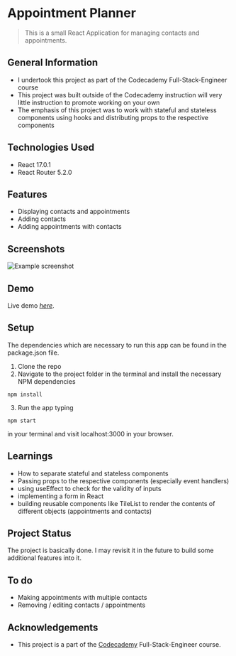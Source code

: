 # Appointment Planner
> This is a small React Application for managing contacts and appointments.



## General Information
- I undertook this project as part of the Codecademy Full-Stack-Engineer course
- This project was built outside of the Codecademy instruction will very little instruction to promote working on your own
- The emphasis of this project was to work with stateful and stateless components using hooks and distributing props to the respective components



## Technologies Used
- React 17.0.1
- React Router 5.2.0



## Features
- Displaying contacts and appointments
- Adding contacts
- Adding appointments with contacts



## Screenshots
![Example screenshot](https://i.ibb.co/PNhDgdc/appointment-planner-screenshot.jpg)



## Demo
Live demo [_here_](https://romantic-leavitt-a14141.netlify.app/).


## Setup
The dependencies which are necessary to run this app can be found in the package.json file.

1. Clone the repo
2. Navigate to the project folder in the terminal and install the necessary NPM dependencies
```
npm install
```
3. Run the app typing
```
npm start
```
in your terminal and visit localhost:3000 in your browser.



## Learnings
- How to separate stateful and stateless components
- Passing props to the respective components (especially event handlers)
- using useEffect to check for the validity of inputs
- implementing a form in React
- building reusable components like TileList to render the contents of different objects (appointments and contacts)



## Project Status
The project is basically done. I may revisit it in the future to build some additional features into it. 



## To do
- Making appointments with multiple contacts
- Removing / editing contacts / appointments



## Acknowledgements
- This project is a part of the [Codecademy](https://www.codecademy.com/) Full-Stack-Engineer course.



